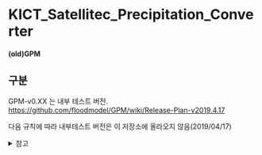 # KICT_Satellitec_Precipitation_Converter
#### (old)GPM

## 구분
GPM-v0.XX 는 내부 테스트 버전.
https://github.com/floodmodel/GPM/wiki/Release-Plan-v2019.4.17

다음 규칙에 따라 내부테스트 버전은 이 저장소에 올라오지 않음(2019/04/17)

<details>
<summary>참고</summary>
<div markdown="1">
	<!-- plugins url : http://210.92.123.135/GPM/plugins.xml
 GPM-v0.28 부터 적용--!>

GPM-developer-v1.XX 는 개발자 버전.


## 주의
내부용, 배포용인 floodmodel/GPM 과 다른 코드가 있음.

이곳에서 수정을 해도 배포용 코드에 전혀 반영되지 않음.

일부 실험적인 코드도 섞여있음.


## HISTORY
### 2019-03-14
Make Image 기능 보완


### 2019-03-15
1. Make Image 기능 보완
2. Total 
- 한글 경로 차단
- 경로 내 띄어쓰기 보완

### 2019-03-19
1. Data Download
- Ok 버튼 클릭 시 다운로드가 바로 시작되도록 처리

(기존, 바탕화면에 생성된 bat 파일 클릭해야 했음)

- 다운로드 바 처리, 완료 시 message box 출력시켰음.

### 2019-05-28
1. Data Download
- CMORPH 데이터 다운로드 추가되었음.(배포 예정 v0.27-테스트 전용으로)

### 2019-06-12
1. Make Image
- Original 폴더,Base 폴더 구분 생성
(Original 폴더에는 Raster --> PNG 화, Base 폴더에는 Raster + Shaep)
	
</div>
</details>


